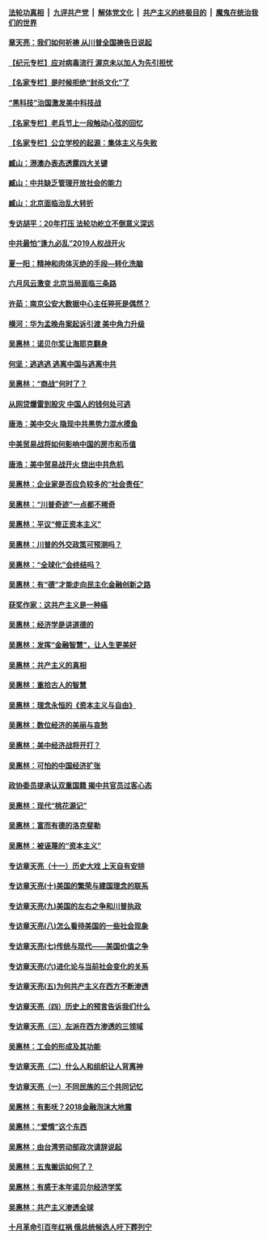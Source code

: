 

####  [法轮功真相](../../../../basic/blob/master/README.md?t=06250602) &nbsp;|&nbsp; [九评共产党](../../../../9ping.md/blob/master/README.md?t=06250602) &nbsp;|&nbsp; [解体党文化](../../../../jtdwh.md/blob/master/README.md?t=06250602)  &nbsp;|&nbsp; [共产主义的终极目的](../../../../gczydzjmd.md/blob/master/README.md?t=06250602) &nbsp;|&nbsp; [魔鬼在统治我们的世界](../../../../mgztzwmdsj.md/blob/master/README.md?t=06250602) 

#### [章天亮：我们如何祈祷 从川普全国祷告日说起](../pages/nsc423/n11944627.md?t=06250602) 

#### [【纪元专栏】应对病毒流行 渥京未以加人为先引担忧](../pages/nsc423/n11875714.md?t=06250602) 

#### [【名家专栏】是时候拒绝“封杀文化”了](../pages/nsc423/n11814093.md?t=06250602) 

#### [“黑科技”治国激发美中科技战](../pages/nsc423/n11638056.md?t=06250602) 

#### [【名家专栏】老兵节上一段触动心弦的回忆](../pages/nsc423/n11646016.md?t=06250602) 

#### [【名家专栏】公立学校的起源：集体主义与失败](../pages/nsc423/n11601833.md?t=06250602) 

#### [臧山：港澳办表态透露四大关键](../pages/nsc423/n11421628.md?t=06250602) 

#### [臧山：中共缺乏管理开放社会的能力](../pages/nsc423/n11407457.md?t=06250602) 

#### [臧山：北京面临治乱大转折](../pages/nsc423/n11406895.md?t=06250602) 

#### [专访胡平：20年打压 法轮功屹立不倒意义深远](../pages/nsc423/n11398800.md?t=06250602) 

#### [中共最怕“逢九必乱”2019人权战开火](../pages/nsc423/n11385248.md?t=06250602) 

#### [夏一阳：精神和肉体灭绝的手段—转化洗脑](../pages/nsc423/n11368250.md?t=06250602) 

#### [六月风云激变 北京当局面临三条路](../pages/nsc423/n11313668.md?t=06250602) 

#### [许茹：南京公安大数据中心主任猝死是偶然？](../pages/nsc423/n11064744.md?t=06250602) 

#### [横河：华为孟晚舟案起诉引渡 美中角力升级](../pages/nsc423/n11027230.md?t=06250602) 

#### [吴惠林：诺贝尔奖让海耶克翻身](../pages/nsc423/n10890049.md?t=06250602) 

#### [何坚：逃逃逃 逃离中国与逃离中共](../pages/nsc423/n10592891.md?t=06250602) 

#### [吴惠林：“商战”何时了？](../pages/nsc423/n10573558.md?t=06250602) 

#### [从网贷爆雷到股灾 中国人的钱何处可逃](../pages/nsc423/n10572800.md?t=06250602) 

#### [唐浩：美中交火 隐现中共黑势力混水摸鱼](../pages/nsc423/n10544040.md?t=06250602) 

#### [中美贸易战将如何影响中国的房市和币值](../pages/nsc423/n10543697.md?t=06250602) 

#### [唐浩：美中贸易战开火 烧出中共危机](../pages/nsc423/n10540126.md?t=06250602) 

#### [吴惠林：企业家是否应负较多的“社会责任”](../pages/nsc423/n10535022.md?t=06250602) 

#### [吴惠林：“川普奇迹”一点都不稀奇](../pages/nsc423/n10512808.md?t=06250602) 

#### [吴惠林：平议“修正资本主义”](../pages/nsc423/n10495724.md?t=06250602) 

#### [吴惠林：川普的外交政策可预测吗？](../pages/nsc423/n10462387.md?t=06250602) 

#### [吴惠林：“全球化”会终结吗？](../pages/nsc423/n10452838.md?t=06250602) 

#### [吴惠林：有“德”才能走向民主化金融创新之路](../pages/nsc423/n10432292.md?t=06250602) 

#### [获奖作家：这共产主义是一种癌](../pages/nsc423/n10431541.md?t=06250602) 

#### [吴惠林：经济学是讲道德的](../pages/nsc423/n10398014.md?t=06250602) 

#### [吴惠林：发挥“金融智慧”，让人生更美好](../pages/nsc423/n10375019.md?t=06250602) 

#### [吴惠林：共产主义的真相](../pages/nsc423/n10351394.md?t=06250602) 

#### [吴惠林：重拾古人的智慧](../pages/nsc423/n10337691.md?t=06250602) 

#### [吴惠林：理念永恒的《资本主义与自由》](../pages/nsc423/n10316274.md?t=06250602) 

#### [吴惠林：数位经济的美丽与哀愁](../pages/nsc423/n10292946.md?t=06250602) 

#### [吴惠林：美中经济战将开打？](../pages/nsc423/n10258825.md?t=06250602) 

#### [吴惠林：可怕的中国经济扩张](../pages/nsc423/n10219147.md?t=06250602) 

#### [政协委员提承认双重国籍 揭中共官员过客心态](../pages/nsc423/n10208809.md?t=06250602) 

#### [吴惠林：现代“桃花源记”](../pages/nsc423/n10185234.md?t=06250602) 

#### [吴惠林：富而有德的洛克斐勒](../pages/nsc423/n10142264.md?t=06250602) 

#### [吴惠林：被诬蔑的“资本主义”](../pages/nsc423/n10124816.md?t=06250602) 

#### [专访章天亮（十一）历史大戏 上天自有安排](../pages/nsc423/n10094905.md?t=06250602) 

#### [专访章天亮(十)美国的繁荣与建国理念的联系](../pages/nsc423/n10094899.md?t=06250602) 

#### [专访章天亮(九)美国的左右之争和川普执政](../pages/nsc423/n10094889.md?t=06250602) 

#### [专访章天亮(八)怎么看待美国的一些社会现象](../pages/nsc423/n10094857.md?t=06250602) 

#### [专访章天亮(七)传统与现代——美国价值之争](../pages/nsc423/n10093140.md?t=06250602) 

#### [专访章天亮(六)进化论与当前社会变化的关系](../pages/nsc423/n10092036.md?t=06250602) 

#### [专访章天亮(五)为何共产主义在西方不断渗透](../pages/nsc423/n10083620.md?t=06250602) 

#### [专访章天亮（四）历史上的预言告诉我们什么](../pages/nsc423/n10083606.md?t=06250602) 

#### [专访章天亮（三）左派在西方渗透的三领域](../pages/nsc423/n10081115.md?t=06250602) 

#### [吴惠林：工会的形成及其功能](../pages/nsc423/n10080633.md?t=06250602) 

#### [专访章天亮（二）什么人和组织让人背离神](../pages/nsc423/n10076637.md?t=06250602) 

#### [专访章天亮（一）不同民族的三个共同记忆](../pages/nsc423/n10074188.md?t=06250602) 

#### [吴惠林：有影呒？2018金融泡沫大地震](../pages/nsc423/n10040534.md?t=06250602) 

#### [吴惠林：“爱情”这个东西](../pages/nsc423/n10019423.md?t=06250602) 

#### [吴惠林：由台湾劳动部政次请辞说起](../pages/nsc423/n9979679.md?t=06250602) 

#### [吴惠林：五鬼搬运如何了？](../pages/nsc423/n9925338.md?t=06250602) 

#### [吴惠林：有感于本年诺贝尔经济学奖](../pages/nsc423/n9871883.md?t=06250602) 

#### [吴惠林：共产主义渗透全球](../pages/nsc423/n9812748.md?t=06250602) 

#### [十月革命引百年红祸 俄总统候选人吁下葬列宁](../pages/nsc423/n9810182.md?t=06250602) 


